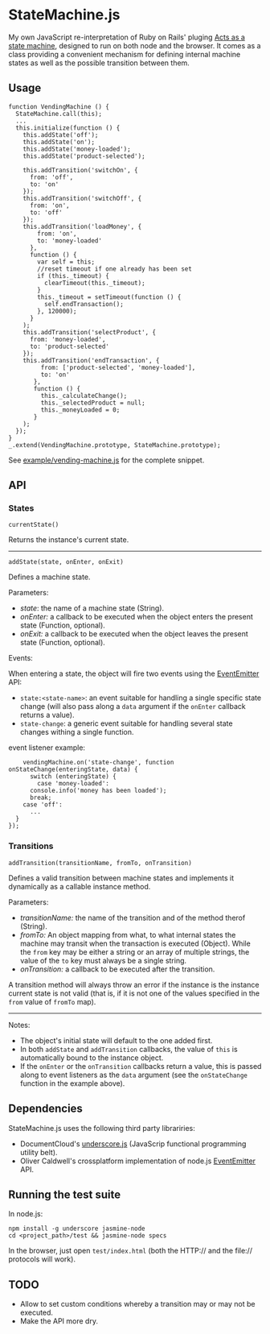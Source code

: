 # StateMachine.js

My own JavaScript re-interpretation of Ruby on Rails' pluging [Acts as a state machine](https://github.com/rubyist/aasm), designed to run on both node and the browser.
It comes as a class providing a convenient mechanism for defining internal machine states as well as the possible transition between them.

## Usage


    function VendingMachine () {
      StateMachine.call(this);
      ...
      this.initialize(function () {
        this.addState('off');
        this.addState('on');
        this.addState('money-loaded');
        this.addState('product-selected');

        this.addTransition('switchOn', {
          from: 'off',
          to: 'on'
        });
        this.addTransition('switchOff', {
          from: 'on',
          to: 'off'
        });
        this.addTransition('loadMoney', {
            from: 'on',
            to: 'money-loaded'
          },
          function () {
            var self = this;
            //reset timeout if one already has been set
            if (this._timeout) {
              clearTimeout(this._timeout);
            }
            this._timeout = setTimeout(function () {
              self.endTransaction();
            }, 120000);
          }
        );
        this.addTransition('selectProduct', {
          from: 'money-loaded',
          to: 'product-selected'
        });
        this.addTransition('endTransaction', {
             from: ['product-selected', 'money-loaded'],
             to: 'on'
           },
           function () {
             this._calculateChange();
             this._selectedProduct = null;
             this._moneyLoaded = 0;
           }
        );
      });
    }
    _.extend(VendingMachine.prototype, StateMachine.prototype);


See [example/vending-machine.js](https://github.com/afiore/stateMachine.js/blob/master/example/vending-machine.js) for the complete snippet.


## API

### States

    currentState()

Returns the instance's current state.

---

    addState(state, onEnter, onExit)

Defines a machine state.

Parameters:

- _state_: the name of a machine state (String).
- _onEnter:_ a callback to be executed when the object enters the present state (Function, optional).
- _onExit:_ a callback to be executed when the object leaves the present state (Function, optional).

Events:

When entering a state, the object will fire two events using the [EventEmitter](http://nodejs.org/docs/v0.4.7/api/events.html) API:

- `state:<state-name>`: an event suitable for handling a single specific state change (will also pass along a `data` argument if the `onEnter` callback returns a value).
- `state-change`: a generic event suitable for handling several state changes withing a single function.

event listener example:

        vendingMachine.on('state-change', function onStateChange(enteringState, data) {
          switch (enteringState) {
            case 'money-loaded':
          console.info('money has been loaded');
          break;
        case 'off':
          ...
      }
    });

### Transitions

    addTransition(transitionName, fromTo, onTransition)

Defines a valid transition between machine states and implements it dynamically as a callable instance method.

Parameters:

- _transitionName:_ the name of the transition and of the method therof (String).
- _fromTo:_  An object mapping from what, to what internal states the machine may transit when the transaction is executed (Object). 
  While the `from` key may be either a string or an array of multiple strings, the value of the `to` key must always be a single string.
- _onTransition:_ a callback to be executed after the transition.

A transition method will always throw an error if the instance is the instance current state is not valid (that is, if it is not one of the values specified in the `from` value of `fromTo` map).

---

Notes:

- The object's initial state will default to the one added first.
- In both `addState` and `addTransition` callbacks, the value of `this` is automatically bound to the instance object.
- If the `onEnter` or the `onTransition` callbacks return a value, this is passed along to event listeners as the `data` argument (see the `onStateChange` function in the example above).


## Dependencies

StateMachine.js uses the following third party librariries:

* DocumentCloud's [underscore.js](http://documentcloud.github.com/underscore) (JavaScrip functional programming utility belt).
* Oliver Caldwell's crossplatform implementation of node.js [EventEmitter](https://github.com/Wolfy87/EventEmitter/) API.

## Running the test suite

In node.js:

    npm install -g underscore jasmine-node
    cd <project_path>/test && jasmine-node specs

In the browser, just open `test/index.html` (both the HTTP:// and the file:// protocols will work).

## TODO

- Allow to set custom conditions whereby a transition may or may not be executed.
- Make the API more dry.

